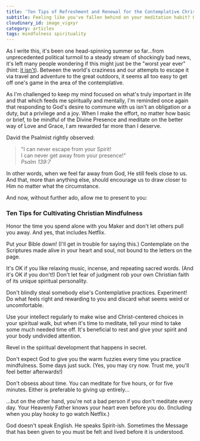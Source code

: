 ```yaml
---
title: 'Ten Tips of Refreshment and Renewal for the Contemplative Christian'
subtitle: Feeling like you've fallen behind on your meditation habit? Overloaded schedule got you feeling anything but mindful? These helpful suggestions will get you revitalized and back on track.
cloudinary_id: image_vigxyr
category: articles
tags: mindfulness spirituality
---
```


As I write this, it's been one head-spinning summer so far...from unprecedented political turmoil to a steady stream of shockingly bad news, it's left many people wondering if this might just be the "worst year ever" (hint: [it isn't](http://www.slate.com/articles/news_and_politics/history/2016/07/is_2016_the_worst_year_in_history.html)). Between the world's craziness and our attempts to escape it via travel and adventure to the great outdoors, it seems all too easy to get off one's game in the area of the contemplative.

As I'm challenged to keep my mind focused on what's truly important in life and that which feeds me spiritually and mentally, I'm reminded once again that responding to God's desire to commune with us isn't an obligation or a duty, but a privilege and a joy. When I make the effort, no matter how basic or brief, to be mindful of the Divine Presence and meditate on the better way of Love and Grace, I am rewarded far more than I deserve.

David the Psalmist rightly observed:

> "I can never escape from your Spirit!  
> I can never get away from your presence!"  
> _Psalm 139:7_

In other words, when we feel far away from God, He still feels close to us. And that, more than anything else, should encourage us to draw closer to Him no matter what the circumstance.

And now, without further ado, allow me to present to you:

### Ten Tips for Cultivating Christian Mindfulness

Honor the time you spend alone with you Maker and don't let others pull you away. And yes, that includes Netflix.

Put your Bible down! (I'll get in trouble for saying this.) Contemplate on the Scriptures made alive in your heart and soul, not bound to the letters on the page.

It's OK if you like relaxing music, incense, and repeating sacred words. (And it's OK if you don't!) Don't let fear of judgment rob your own Christian faith of its unique spiritual personality.

Don't blindly steal somebody else's Contemplative practices. Experiment! Do what feels right and rewarding to you and discard what seems weird or uncomfortable.

Use your intellect regularly to make wise and Christ-centered choices in your spiritual walk, but when it's time to meditate, tell your mind to take some much needed time off. It's beneficial to rest and give your spirit and your body undivided attention.

Revel in the spiritual development that happens in secret.

Don't expect God to give you the warm fuzzies every time you practice mindfulness. Some days just suck. (Yes, you may cry now. Trust me, you'll feel better afterwards!)

Don't obsess about time. You can meditate for five hours, or for five minutes. Either is preferable to giving up entirely...

...but on the other hand, you're not a bad person if you don't meditate every day. Your Heavenly Father knows your heart even before you do. (Including when you play hooky to go watch Netflix.)

God doesn't speak English. He speaks Spirit-ish. Sometimes the Message that has been given to you must be felt and lived before it is understood.
